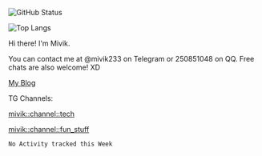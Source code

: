 ![GitHub Status](https://github-readme-stats.vercel.app/api?show_icons=true&username=Mivik)

![Top Langs](https://github-readme-stats.vercel.app/api/top-langs/?username=Mivik&layout=compact)

Hi there! I'm Mivik.

You can contact me at @mivik233 on Telegram or 250851048 on QQ. Free chats are also welcome! XD

[My Blog](https://mivik.moe/)

TG Channels:

[mivik::channel::tech](https://t.me/mivik_channel_tech/)

[mivik::channel::fun_stuff](https://t.me/mivik_channel_fun_stuff/)

<!--START_SECTION:waka-->
```text
No Activity tracked this Week
```
<!--END_SECTION:waka-->
